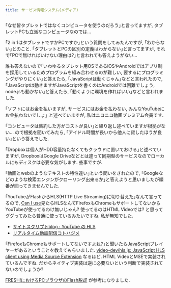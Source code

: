 ```yaml
---
title: サービス情報システム(メディア)
---
```


｢なぜ皆タブレットではなくコンピュータを使うのだろう｣と言ってますが,
タブレットPCも立派なコンピュータなのでは…

｢2 in 1はタブレットですかPCですか｣という質問をしてみたんですが,
｢わからない｣とのこと.
｢タブレットとPCの区別の定義はわからない｣と言ってますが,
それで｢PCで無ければいけない理由は?｣と言われても答えようがない…

誰も答えないので｢いわゆるタブレット用OSであるiOSやAndroidではアプリ制を採用しているためプログラムを組み合わせるのが難しい,
要するにプログラミングがやりにくい｣と答えたら,
｢JavaScriptは動くじゃん｣などと言われたので,
｢JavaScriptは動きますがJavaScriptを書くのはAndroidでは困難でしょう,
node.jsも動かない｣と答えたら,
｢動くように環境を作ればいい｣などと言われました.

｢ソフトにはお金を払いますが,
サービスにはお金を払わない,
みんなYouTubeにお金払わないでしょ｣
と述べていますが,
私はニコニコ動画プレミアム会員です.

｢コンピュータは集約した方がコストが良い｣と繰り返し述べていますが根拠がない…
ので根拠を聞いてみたら,
｢アイドル時間が長いから他人に貸したほうが良い｣という答えでした.

｢Dropboxは個人がHDD容量持たなくてもクラウドに置いておける｣と述べていますが,
DropboxはGoogle Driveなどとは違って同期型のサービスなのでローカルにもディスクは必要な気がします.
些事ですが.

｢動画とwebのようなテキストの特性違い｣という問いをされたので,
｢Googleなどのような検索エンジンがクローリング出来るか｣と答えようと思いましたが順番が回ってきませんでした.

｢YouTubeがFlashからHLS(HTTP Live Streaming)に切り替えた｣なんて言ってるので,
[Can I use](https://caniuse.com/#search=HLS)見たらHLSなんてFirefoxもChromeもサポートしてないからYouTubeが使ってるわけ無いじゃん?
使ってるのはHTML Videoでは?
と思ってググってみたら普通に使っているみたいですね.
私が無知でした.

* [サイトスクリプトblog : YouTube の HLS](http://blog.livedoor.jp/brsscl/archives/274703.html)
* [リアルタイム動画配信コトハジメ](https://gist.github.com/voluntas/076fee77f30a0ca7a9b9)

｢FirefoxもChromeもサポートしてないですよね?｣と聞いたらJavaScriptプレイヤーがあるということを教えてもらいました.
[video-dev/hls.js: JavaScript HLS client using Media Source Extension](https://github.com/video-dev/hls.js/)
なるほど.
HTML VideoとMSEで実装されているんですね.
だからネイティブ実装は逆に必要ないという判断で実装されてないのでしょうか?

[FRESH!におけるPCブラウザのFlash脱却](https://developers.cyberagent.co.jp/blog/archives/4283/)
が参考になりました.

